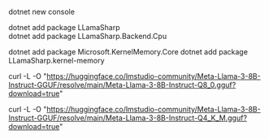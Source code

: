 

dotnet new console

dotnet add package LLamaSharp   
dotnet add package LLamaSharp.Backend.Cpu

dotnet add package Microsoft.KernelMemory.Core
dotnet add package LLamaSharp.kernel-memory

curl -L -O "https://huggingface.co/lmstudio-community/Meta-Llama-3-8B-Instruct-GGUF/resolve/main/Meta-Llama-3-8B-Instruct-Q8_0.gguf?download=true"

curl -L -O "https://huggingface.co/lmstudio-community/Meta-Llama-3-8B-Instruct-GGUF/resolve/main/Meta-Llama-3-8B-Instruct-Q4_K_M.gguf?download=true"